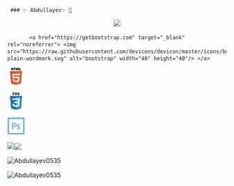      ### ✨ Abdullayev✨ 👋




<div id="header" align="center">
  <img src="https://media.giphy.com/media/M9gbBd9nbDrOTu1Mqx/giphy.gif" width="100"/>
</div> 


           <a href="https://getbootstrap.com" target="_blank" rel="noreferrer"> <img src="https://raw.githubusercontent.com/devicons/devicon/master/icons/bootstrap/bootstrap-plain-wordmark.svg" alt="bootstrap" width="40" height="40"/> </a>

<a href="https://www.w3.org/html/"
          target="_blank" rel="noreferrer"> <img
            src="https://raw.githubusercontent.com/devicons/devicon/master/icons/html5/html5-original-wordmark.svg"
            alt="html5" width="40" height="40"/></a>

   <a
        href="https://www.w3schools.com/css/" target="_blank" rel="noreferrer"> <img
          src="https://raw.githubusercontent.com/devicons/devicon/master/icons/css3/css3-original-wordmark.svg"
          alt="css3" width="40" height="40"/></a>
          
           
            
       

 <a
    href="https://www.photoshop.com/en" target="_blank" rel="noreferrer"> <img
      src="https://raw.githubusercontent.com/devicons/devicon/master/icons/photoshop/photoshop-line.svg"
      alt="photoshop" width="40" height="40"/></a> 
          
          
          
          
          

<img align="left" src= "https://github-readme-stats.vercel.app/api/top-langs/?username=Abdullayev0535&langs_count=8" />


<img align="center" src= "https://github-readme-stats.vercel.app/api?username=Abdullayev0535&show_icons=true&theme=tokyonight" />

<p><img align="center" src="https://github-readme-streak-stats.herokuapp.com/?user=Abdullayev0535&" alt="Abdullayev0535" /></p>
<p><img align="center" src="https://github-readme-streak-stats.herokuapp.com/?user=Abdullayev0535&theme=highcontrast" alt="Abdullayev0535" /></p>




